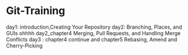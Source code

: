 # Git-Training
day1: introduction,Creating Your Repository
day2: Branching, Places, and GUIs
ohhhh
day2_chapter4 Merging, Pull Requests, and Handling Merge Conflicts
day3 : chapter4 continue and chapter5 Rebasing, Amend and Cherry-Picking
